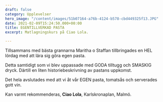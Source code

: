 ```yaml
---
draft: false
category: Upplevelser
hero_image: "/content/images/51b07164-a76b-4124-b578-cbd449325f13.JPG"
date: 2021-02-09T15:24:50.000+00:00
title: EGENTILLVERKAD PASTA
excerpt: Matlagningskurs på Ciao Lola.

---
```

Tillsammans med bästa grannarna Maritha o Staffan tillbringades en HEL lördag med att lära sig göra egen pasta.

Detta samtidigt som vi blev uppassade med GODA tilltugg och SMASKIG dryck. Därtill en liten historiebeskrivning av pastans uppkomst.

Det hela avslutades med att vi åt vår EGEN pasta, tomatsås och serverades gott vin.

Kan varmt rekommenderas, **Ciao Lola**, Karlskronaplan, Malmö.